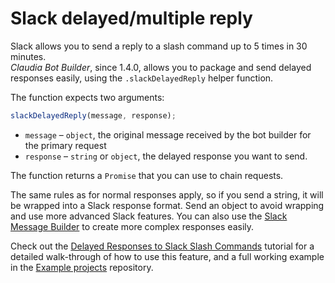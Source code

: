 # Slack delayed/multiple reply

Slack allows you to send a reply to a slash command up to 5 times in 30 minutes.  
_Claudia Bot Builder_, since 1.4.0, allows you to package and send delayed responses easily, using the `.slackDelayedReply` helper function. 

The function expects two arguments:

```js
slackDelayedReply(message, response);
```

* `message` &ndash; `object`, the original message received by the bot builder for the primary request
* `response` &ndash; `string` or `object`, the delayed response you want to send. 

The function returns a `Promise` that you can use to chain requests.

The same rules as for normal responses apply, so if you send a string, it will be wrapped into a Slack response format. Send an object to avoid wrapping and use
more advanced Slack features. You can also use the [Slack Message Builder](SLACK_MESSAGE_MESSAGE_BUILDER.md) to create more complex responses easily.

Check out the [Delayed Responses to Slack Slash Commands](https://claudiajs.com/tutorials/slack-delayed-responses.html) tutorial for a detailed walk-through of how to use this feature, and a full working example in the [Example projects](https://github.com/claudiajs/example-projects/tree/master/slack-delayed-response) repository.
